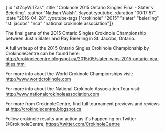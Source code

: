 {:id "xtZcyWl1Zas",
 :title "Crokinole 2015 Ontario Singles Final - Slater v Beierling",
 :author "Nathan Walsh",
 :layout :youtube,
 :duration "00:17:57",
 :date "2016-04-28",
 :youtube-tags
 ["crokinole"
  "2015"
  "slater"
  "beierling"
  "st. jacobs"
  "nca"
  "national crokinole association"]}


The final game of the 2015 Ontario Singles Crokinole Championship between Justin Slater and Ray Beierling in St. Jacobs, Ontario.

A full writeup of the 2015 Ontario Singles Crokinole Championship by CrokinoleCentre can be found here: http://crokinolecentre.blogspot.ca/2015/05/slater-wins-2015-ontario-nca-titles.html

For more info about the World Crokinole Championships visit: http://www.worldcrokinole.com

For more info about the National Crokinole Association Tour visit: http://www.nationalcrokinoleassociation.com

For more from CrokinoleCentre, find full tournament previews and reviews at http://crokinolecentre.blogspot.ca

Follow crokinole results and action as it's happening on Twitter @CrokinoleCentre, https://twitter.com/CrokinoleCentre
